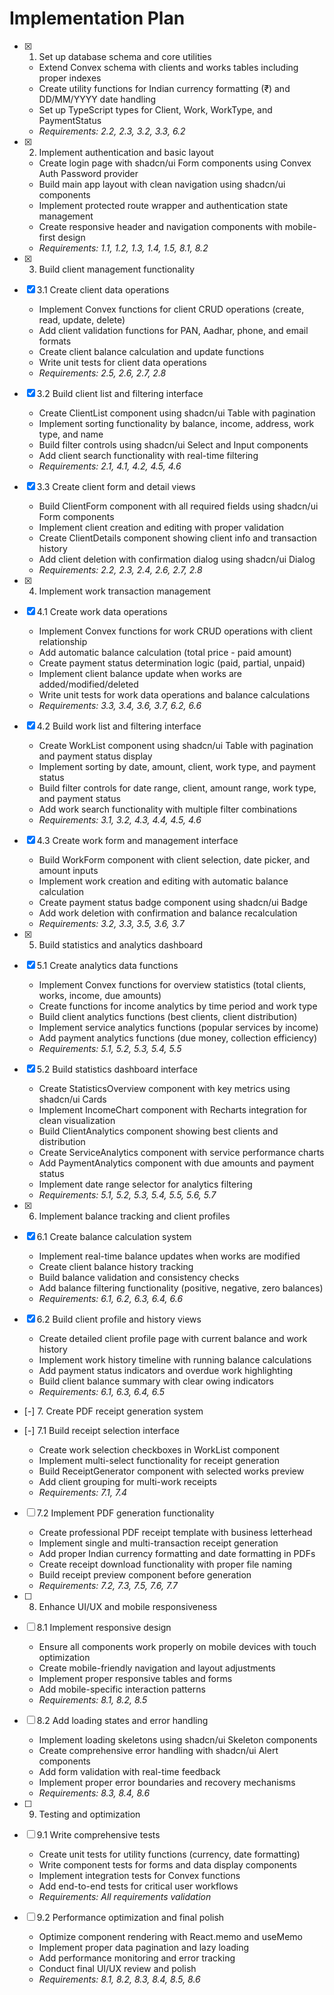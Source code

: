 # Implementation Plan

- [x] 1. Set up database schema and core utilities
  - Extend Convex schema with clients and works tables including proper indexes
  - Create utility functions for Indian currency formatting (₹) and DD/MM/YYYY date handling
  - Set up TypeScript types for Client, Work, WorkType, and PaymentStatus
  - _Requirements: 2.2, 2.3, 3.2, 3.3, 6.2_

- [x] 2. Implement authentication and basic layout
  - Create login page with shadcn/ui Form components using Convex Auth Password provider
  - Build main app layout with clean navigation using shadcn/ui components
  - Implement protected route wrapper and authentication state management
  - Create responsive header and navigation components with mobile-first design
  - _Requirements: 1.1, 1.2, 1.3, 1.4, 1.5, 8.1, 8.2_

- [x] 3. Build client management functionality

- [x] 3.1 Create client data operations
  - Implement Convex functions for client CRUD operations (create, read, update, delete)
  - Add client validation functions for PAN, Aadhar, phone, and email formats
  - Create client balance calculation and update functions
  - Write unit tests for client data operations
  - _Requirements: 2.5, 2.6, 2.7, 2.8_

- [x] 3.2 Build client list and filtering interface
  - Create ClientList component using shadcn/ui Table with pagination
  - Implement sorting functionality by balance, income, address, work type, and name
  - Build filter controls using shadcn/ui Select and Input components
  - Add client search functionality with real-time filtering
  - _Requirements: 2.1, 4.1, 4.2, 4.5, 4.6_

- [x] 3.3 Create client form and detail views
  - Build ClientForm component with all required fields using shadcn/ui Form components
  - Implement client creation and editing with proper validation
  - Create ClientDetails component showing client info and transaction history
  - Add client deletion with confirmation dialog using shadcn/ui Dialog
  - _Requirements: 2.2, 2.3, 2.4, 2.6, 2.7, 2.8_

- [x] 4. Implement work transaction management

- [x] 4.1 Create work data operations
  - Implement Convex functions for work CRUD operations with client relationship
  - Add automatic balance calculation (total price - paid amount)
  - Create payment status determination logic (paid, partial, unpaid)
  - Implement client balance update when works are added/modified/deleted
  - Write unit tests for work data operations and balance calculations
  - _Requirements: 3.3, 3.4, 3.6, 3.7, 6.2, 6.6_

- [x] 4.2 Build work list and filtering interface
  - Create WorkList component using shadcn/ui Table with pagination and payment status display
  - Implement sorting by date, amount, client, work type, and payment status
  - Build filter controls for date range, client, amount range, work type, and payment status
  - Add work search functionality with multiple filter combinations
  - _Requirements: 3.1, 3.2, 4.3, 4.4, 4.5, 4.6_

- [x] 4.3 Create work form and management interface
  - Build WorkForm component with client selection, date picker, and amount inputs
  - Implement work creation and editing with automatic balance calculation
  - Create payment status badge component using shadcn/ui Badge
  - Add work deletion with confirmation and balance recalculation
  - _Requirements: 3.2, 3.3, 3.5, 3.6, 3.7_

- [x] 5. Build statistics and analytics dashboard

- [x] 5.1 Create analytics data functions
  - Implement Convex functions for overview statistics (total clients, works, income, due amounts)
  - Create functions for income analytics by time period and work type
  - Build client analytics functions (best clients, client distribution)
  - Implement service analytics functions (popular services by income)
  - Add payment analytics functions (due money, collection efficiency)
  - _Requirements: 5.1, 5.2, 5.3, 5.4, 5.5_

- [x] 5.2 Build statistics dashboard interface
  - Create StatisticsOverview component with key metrics using shadcn/ui Cards
  - Implement IncomeChart component with Recharts integration for clean visualization
  - Build ClientAnalytics component showing best clients and distribution
  - Create ServiceAnalytics component with service performance charts
  - Add PaymentAnalytics component with due amounts and payment status
  - Implement date range selector for analytics filtering
  - _Requirements: 5.1, 5.2, 5.3, 5.4, 5.5, 5.6, 5.7_

- [x] 6. Implement balance tracking and client profiles

- [x] 6.1 Create balance calculation system
  - Implement real-time balance updates when works are modified
  - Create client balance history tracking
  - Build balance validation and consistency checks
  - Add balance filtering functionality (positive, negative, zero balances)
  - _Requirements: 6.1, 6.2, 6.3, 6.4, 6.6_

- [x] 6.2 Build client profile and history views
  - Create detailed client profile page with current balance and work history
  - Implement work history timeline with running balance calculations
  - Add payment status indicators and overdue work highlighting
  - Build client balance summary with clear owing indicators
  - _Requirements: 6.1, 6.3, 6.4, 6.5_

- [-] 7. Create PDF receipt generation system



- [-] 7.1 Build receipt selection interface

  - Create work selection checkboxes in WorkList component
  - Implement multi-select functionality for receipt generation
  - Build ReceiptGenerator component with selected works preview
  - Add client grouping for multi-work receipts
  - _Requirements: 7.1, 7.4_

- [ ] 7.2 Implement PDF generation functionality
  - Create professional PDF receipt template with business letterhead
  - Implement single and multi-transaction receipt generation
  - Add proper Indian currency formatting and date formatting in PDFs
  - Create receipt download functionality with proper file naming
  - Build receipt preview component before generation
  - _Requirements: 7.2, 7.3, 7.5, 7.6, 7.7_

- [ ] 8. Enhance UI/UX and mobile responsiveness
- [ ] 8.1 Implement responsive design
  - Ensure all components work properly on mobile devices with touch optimization
  - Create mobile-friendly navigation and layout adjustments
  - Implement proper responsive tables and forms
  - Add mobile-specific interaction patterns
  - _Requirements: 8.1, 8.2, 8.5_

- [ ] 8.2 Add loading states and error handling
  - Implement loading skeletons using shadcn/ui Skeleton components
  - Create comprehensive error handling with shadcn/ui Alert components
  - Add form validation with real-time feedback
  - Implement proper error boundaries and recovery mechanisms
  - _Requirements: 8.3, 8.4, 8.6_

- [ ] 9. Testing and optimization
- [ ] 9.1 Write comprehensive tests
  - Create unit tests for utility functions (currency, date formatting)
  - Write component tests for forms and data display components
  - Implement integration tests for Convex functions
  - Add end-to-end tests for critical user workflows
  - _Requirements: All requirements validation_

- [ ] 9.2 Performance optimization and final polish
  - Optimize component rendering with React.memo and useMemo
  - Implement proper data pagination and lazy loading
  - Add performance monitoring and error tracking
  - Conduct final UI/UX review and polish
  - _Requirements: 8.1, 8.2, 8.3, 8.4, 8.5, 8.6_
